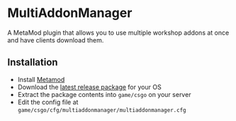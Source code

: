 # MultiAddonManager

A MetaMod plugin that allows you to use multiple workshop addons at once and have clients download them.

## Installation

- Install [Metamod](https://cs2.poggu.me/metamod/installation/)
- Download the [latest release package](https://github.com/Source2ZE/MultiAddonManager/releases/latest) for your OS
- Extract the package contents into `game/csgo` on your server
- Edit the config file at `game/csgo/cfg/multiaddonmanager/multiaddonmanager.cfg`

